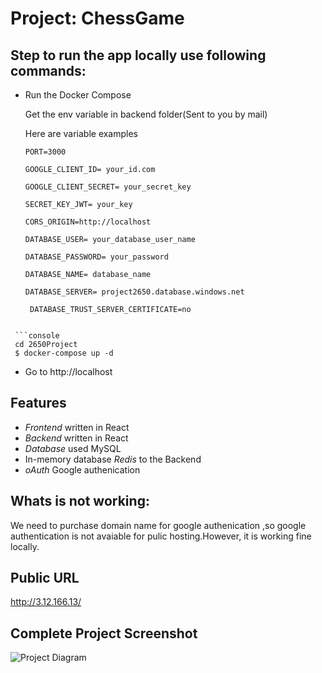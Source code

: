 # Project: ChessGame 
## Step to run the app locally use following commands:

- Run the Docker Compose
  
    Get the env variable in backend folder(Sent to you by mail)
  
    Here are variable examples
  
    ```console
    PORT=3000
  
    GOOGLE_CLIENT_ID= your_id.com

    GOOGLE_CLIENT_SECRET= your_secret_key

    SECRET_KEY_JWT= your_key

    CORS_ORIGIN=http://localhost

    DATABASE_USER= your_database_user_name

    DATABASE_PASSWORD= your_password

    DATABASE_NAME= database_name

    DATABASE_SERVER= project2650.database.windows.net

     DATABASE_TRUST_SERVER_CERTIFICATE=no
 ```

  ```console
  cd 2650Project
  $ docker-compose up -d
 
  ```

- Go to http://localhost
   
## Features

- _Frontend_ written in React
- _Backend_ written in React
- _Database_ used MySQL
- In-memory database _Redis_ to the Backend
- _oAuth_ Google authenication

   
## Whats is not working: 

We need to purchase domain  name for google authenication ,so google authentication is not avaiable for pulic hosting.However, it is working fine locally.

## Public URL

http://3.12.166.13/

## Complete Project Screenshot

![Project Diagram](https://github.com/harpreet1o/2650Project/blob/main/FinalProjectDiagram.drawio.png)
